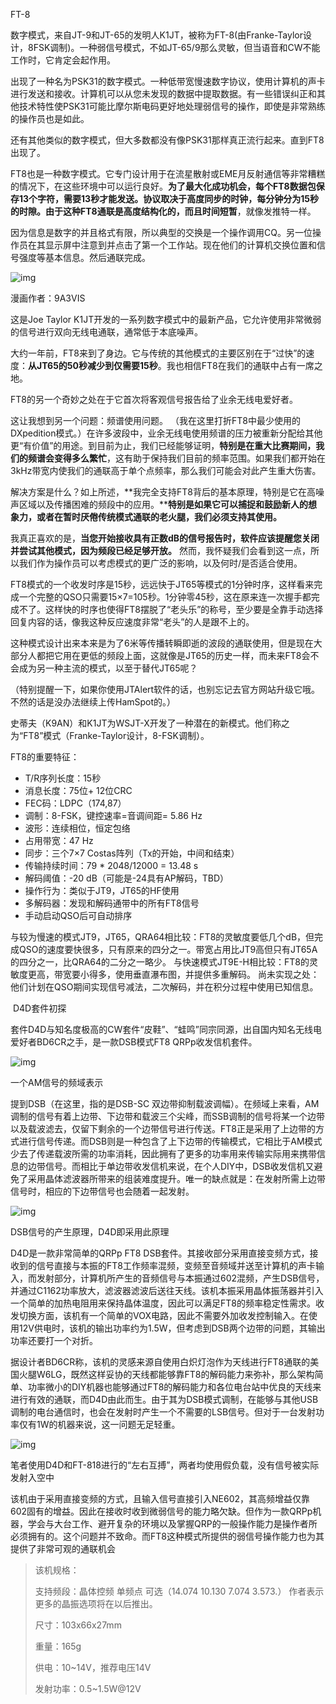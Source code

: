 FT-8

数字模式，来自JT-9和JT-65的发明人K1JT，被称为FT-8(由Franke-Taylor设计，8FSK调制)。一种弱信号模式，不如JT-65/9那么灵敏，但当语音和CW不能工作时，它肯定会起作用。



出现了一种名为PSK31的数字模式。一种低带宽慢速数字协议，使用计算机的声卡进行发送和接收。计算机可以从您未发现的数据中提取数据。有一些错误纠正和其他技术特性使PSK31可能比摩尔斯电码更好地处理弱信号的操作，即使是非常熟练的操作员也是如此。

还有其他类似的数字模式，但大多数都没有像PSK31那样真正流行起来。直到FT8出现了。

FT8也是一种数字模式。它专门设计用于在流星散射或EME月反射通信等非常糟糕的情况下，在这些环境中可以运行良好。**为了最大化成功机会，每个FT8数据包保存13个字符，需要13秒才能发送。**协议取决于高度同步的时钟，每分钟分为15秒的时隙。由于这种**FT8通联是高度结构化的，而且时间短暂**，就像发推特一样。

因为信息是数字的并且格式有限，所以典型的交换是一个操作调用CQ。另一位操作员在其显示屏中注意到并点击了第一个工作站。现在他们的计算机交换位置和信号强度等基本信息。然后通联完成。                                                                                                                                                                                                                            



![img](https://mmbiz.qpic.cn/mmbiz_jpg/rpPgWGGewEsHjia3oSfhYttXicF74cSUUrz1P0on113PecqRf4Iaf8qWVIj6admuic81velBGFTTb1s579Cuiaug9Q/640?wx_fmt=jpeg&tp=webp&wxfrom=5&wx_lazy=1&wx_co=1)

漫画作者：9A3VIS



这是Joe Taylor K1JT开发的一系列数字模式中的最新产品，它允许使用非常微弱的信号进行双向无线电通联，通常低于本底噪声。

大约一年前，FT8来到了身边。它与传统的其他模式的主要区别在于“过快”的速度：**从JT65的50秒减少到仅需要15秒**。我也相信FT8在我们的通联中占有一席之地。

FT8的另一个奇妙之处在于它首次将客观信号报告给了业余无线电爱好者。 

这让我想到另一个问题：频谱使用问题。 （我在这里打折FT8中最少使用的DXpedition模式。）在许多波段中，业余无线电使用频谱的压力被重新分配给其他更“有价值”的用途。到目前为止，我们已经能够证明，**特别是在重大比赛期间，我们的频谱会变得多么繁忙**，这有助于保持我们目前的频率范围。如果我们都开始在3kHz带宽内使我们的通联高于单个点频率，那么我们可能会对此产生重大伤害。

解决方案是什么？如上所述，**我完全支持FT8背后的基本原理，特别是它在高噪声区域以及传播困难的频段中的应用。****特别是如果它可以捕捉和鼓励新人的想象力，或者在暂时厌倦传统模式通联的老火腿，我们必须支持其使用。**

我真正喜欢的是，**当您开始接收具有正数dB的信号报告时，软件应该提醒您关闭并尝试其他模式，因为频段已经足够开放。** 然而，我怀疑我们会看到这一点，所以我们作为操作员可以考虑模式的更广泛的影响，以及何时/是否适合使用。                                                                                                                                                   

FT8模式的一个收发时序是15秒，远远快于JT65等模式的1分钟时序，这样看来完成一个完整的QSO只需要15×7=105秒。1分钟零45秒，这在原来连一次握手都完成不了。这样快的时序也使得FT8摆脱了“老头乐”的称号，至少要是全靠手动选择回复内容的话，像我这种反应速度非常“老头”的人是跟不上的。

这种模式设计出来本来是为了6米等传播转瞬即逝的波段的通联使用，但是现在大部分人都把它用在更低的频段上面，这就像是JT65的历史一样，而未来FT8会不会成为另一种主流的模式，以至于替代JT65呢？

（特别提醒一下，如果你使用JTAlert软件的话，也别忘记去官方网站升级它哦。不然的话是没办法继续上传HamSpot的。）



史蒂夫（K9AN）和K1JT为WSJT-X开发了一种潜在的新模式。他们称之为“FT8”模式（Franke-Taylor设计，8-FSK调制）。

FT8的重要特征：

- T/R序列长度：15秒
- 消息长度：75位+ 12位CRC 
- FEC码：LDPC（174,87）
- 调制：8-FSK，键控速率=音调间距= 5.86 Hz 
- 波形：连续相位，恒定包络
- 占用带宽：47 Hz 
- 同步：三个7×7 Costas阵列（Tx的开始，中间和结束）
- 传输持续时间：79 * 2048/12000 = 13.48 s 
- 解码阈值：-20 dB（可能是-24具有AP解码，TBD）
- 操作行为：类似于JT9，JT65的HF使用
- 多解码器：发现和解码通带中的所有FT8信号
- 手动启动QSO后可自动排序

与较为慢速的模式JT9，JT65，QRA64相比较：FT8的灵敏度要低几个dB，但完成QSO的速度要快很多，只有原来的四分之一。带宽占用比JT9高但只有JT65A的四分之一，比QRA64的二分之一略少。 与快速模式JT9E-H相比较：FT8的灵敏度更高，带宽要小得多，使用垂直瀑布图，并提供多重解码。 尚未实现之处：他们计划在QSO期间实现信号减法，二次解码，并在积分过程中使用已知信息。

​                                                                                                                                                                                                                                                            D4D套件初探

套件D4D与知名度极高的CW套件“皮鞋”、“蛙鸣”同宗同源，出自国内知名无线电爱好者BD6CR之手，是一款DSB模式FT8 QRPp收发信机套件。

![img](http://5b0988e595225.cdn.sohucs.com/images/20190610/0b818fe7b0ec4821a222a12795fbe37a.png)

一个AM信号的频域表示

提到DSB（在这里，指的是DSB-SC  双边带抑制载波调幅）。在频域上来看，AM调制的信号有着上边带、下边带和载波三个尖峰，而SSB调制的信号将某一个边带以及载波滤去，仅留下剩余的一个边带信号进行传送。FT8正是采用了上边带的方式进行信号传递。而DSB则是一种包含了上下边带的传输模式，它相比于AM模式少去了传递载波所需的功率消耗，因此拥有了更多的功率用来传输实际用来携带信息的边带信号。而相比于单边带收发信机来说，在个人DIY中，DSB收发信机又避免了采用晶体滤波器所带来的组装难度提升。唯一的缺点就是：在发射所需上边带信号时，相应的下边带信号也会随着一起发射。

![img](http://5b0988e595225.cdn.sohucs.com/images/20190610/87a5ea5187874058a3611275d27e99b1.png)

DSB信号的产生原理，D4D即采用此原理

D4D是一款非常简单的QRPp FT8  DSB套件。其接收部分采用直接变频方式，接收到的信号直接与本振的FT8工作频率混频，变频至音频域并送至计算机的声卡输入，而发射部分，计算机所产生的音频信号与本振通过602混频，产生DSB信号，并通过C1162功率放大，滤波器滤波后送往天线。该机本振采用晶体振荡器并引入一个简单的加热电阻用来保持晶体温度，因此可以满足FT8的频率稳定性需求。收发切换方面，该机有一个简单的VOX电路，因此不需要外加收发控制输入。在使用12V供电时，该机的输出功率约为1.5W，但考虑到DSB两个边带的问题，其输出功率还要打一个对折。

据设计者BD6CR称，该机的灵感来源自使用白炽灯泡作为天线进行FT8通联的美国火腿W6LG，既然这样妥协的天线都能够靠FT8的解码能力来弥补，那么架构简单、功率微小的DIY机器也能够通过FT8的解码能力和各位电台站中优良的天线来进行有效的通联，而D4D由此而生。由于其为DSB模式调制，在能够与其他USB调制的电台通信时，也会在发射时产生一个不需要的LSB信号。但对于一台发射功率仅有1W的机器来说，这一问题无足轻重。

![img](http://5b0988e595225.cdn.sohucs.com/images/20190610/9b6d03058ab34fdca7aa1418a7ca2afa.png)

笔者使用D4D和FT-818进行的“左右互搏”，两者均使用假负载，没有信号被实际发射入空中

该机由于采用直接变频的方式，且输入信号直接引入NE602，其高频增益仅靠602固有的增益。因此在接收时收到微弱信号的能力略欠缺。但作为一款QRPp机器，学会与大台工作、避开复杂的环境以及掌握QRP的一般操作能力是操作者所必须拥有的。这个问题并不致命。而FT8这种模式所提供的弱信号操作能力也为其提供了非常可观的通联机会

> 该机规格：
>
> 支持频段：晶体控频 单频点 可选（14.074 10.130 7.074 3.573.） 作者表示更多的晶振选项将在以后推出。
>
> 尺寸：103x66x27mm
>
> 重量：165g
>
> 供电：10~14V，推荐电压14V
>
> 发射功率：0.5~1.5W@12V